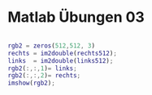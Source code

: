 # Matlab Übungen 03

``` Matlab

rgb2 = zeros(512,512, 3)
rechts = im2double(rechts512);
links  = im2double(links512);
rgb2(:,:,1)= links;
rgb2(:,:,2)= rechts;
imshow(rgb2);

``` 
